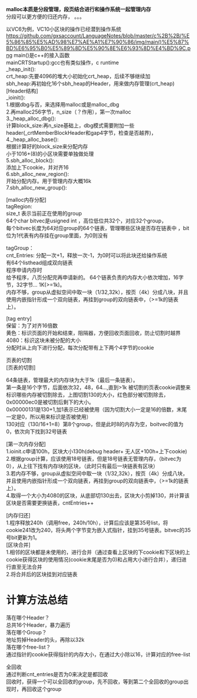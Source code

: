 **malloc本质是分段管理，段页结合进行和操作系统一起管理内存**  
分段可以更方便的归还内存，
。。。

以VC6为例，VC10小区块的操作已经潜到操作系统  
https://github.com/gxsaccount/LanguageNotes/blob/master/c%2B%2B/%E5%86%85%E5%AD%98%E7%AE%A1%E7%90%86/img/main()%E5%87%BD%E6%95%B0%E5%89%8D%E5%90%8E%E6%93%8D%E4%BD%9C.png
main()是c++的接入函数  
mainCRTStartup():gcc也有类似操作，c runtime   
_heap_init():  
crt_heap:先要4096的堆大小初始化crt_heap，后续不够继续加  
sbh_heap:再初始化16个sbh_heap的Header，用来做内存管理(crt_heap)      
[Header结构]  
_ioinit():  
1.根据dbg与否，来选择用malloc或是malloc_dbg  
2.再malloc256字节，n_size（？作用），第一次malloc    
3._heap_alloc_dbg():  
计算block_size:再n_size基础上，dbg模式需要附加一些header(_crtMemberBlockHeader和gap4字节，检查是否越界)，
4._heap_alloc_base():   
根据计算好的block_size来分配内存  
小于1016+(8)的小区块需要单独做处理  
5.sbh_alloc_block():  
添加上下cookie，并对齐16  
6.sbh_alloc_new_region():  
开始分配内存。用于管理内存大概16k  
7.sbh_alloc_new_group():  

[malloc内存分配]  
tagRegion:  
size_t 表示当前正在使用的group  
64个char
bitvec是usigned int ，高位低位共32个，对应32个group，  
每个bitvec长度为64对应group的64个链表，管理哪些区块是否存在链表中 ，bit位为1代表有内存挂在group里面，为0则没有   

 

tagGroup：  
cnt_Entries: 分配一次+1，释放一次-1，为0时可以将此块还给操作系统  
有64个listhead组成双向链表  
程序申请内存时  
给予程序，八页分配完再申请新的。 
64个链表负责的内存大小依次增加，16字节，32字节... 1K(>=1k)。  
内存不够，group从虚拟空间中取一块（1/32,32k），按页（4k）分成八块，并且使用内嵌指针形成一个双向链表，再挂到group的双向链表中，（>=1k的链表上）。

[tag entry]  
保留：为了对齐16倍数  
黄色：标识页面的开始和结束，阻隔器，方便回收页面回收，防止切割时越界  
4080：标识这块未被分配的大小  
分配时从上向下进行分配，每次分配带有上下两个4字节的cookie   
  

页表的切割  
[页表的切割]  

64条链表，管理最大的内存块为大于1k（最后一条链表）。  
第一条是16个字节，后面依次32，48，64...,直到>1k
被切割的页表cookie调整来标识哪些内存被切割除去，上图切割130的大小，红色部分被切割除去，0x00000ec0是被切割后剩下的大小。  
0x00000131是130+1,加1表示已经被使用（因为切割大小一定是16的倍数，末尾一定是0，所以用来标识是否被使用）   
130对应（130/16+1=8）第8个group，但是此时8的内存为空，boitvec的值为0，依次向下找到32号链表  

[第一次内存分配]  
1.ioinit.c申请100h，区块大小130h(debug header+ 无人区+100h+上下cookie)  
2.根据group计算，应该使用18号链表，但是18号链表无管理内存，（bitvec为0），从上往下找有内存块的区块，（此时只有最后一块链表有区块）  
3.若内存不够，group从虚拟空间中取一块（1/32,32k），按页（4k）分成八块，并且使用内嵌指针形成一个双向链表，再挂到group的双向链表中，（>=1k的链表上）。  
4.取得一个大小为4080的区块，从底部切130出去，区块大小剪掉130，并计算该区块是否需要更换链表，cntEntries++  


[内存归还]  
1.程序释放240h（调用free，240h/10h），计算后应该是第35号list，将cookie241改为240，将头两个字节变为嵌入式指针，挂到35号链表。bitvec的35号bit更新为1。  
[区块合并]  
1.相邻的区块都是未使用的，进行合并（通过查看上区块的下cookie和下区块的上cookie获得区块的使用情况(cookie末尾是否为0)和占用大小进行合并），递归进行直至无法合并  
2.将合并后的区块挂到对应链表  



# 计算方法总结 #  
落在哪个Header？  
总共16个Header，暴力遍历  
落在哪个Group？  
地址剪掉Header的头，再除以32k  
落在哪个free-list？  
通过指针的cookie获得指针的内存大小，在通过大小除以16，计算对应的free-list  


全回收  
通过判断cnt_entries是否为0来决定是都回收  
回收时，获得一个可以全回收的group，先不回收，等到第二个全回收的group出现时，再回收这个group  






